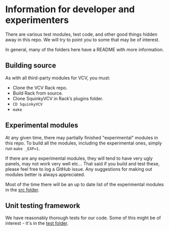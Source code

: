 # Information for developer and experimenters

There are various test modules, test code, and other good things hidden away in this repo. We will try to point you to some that may be of interest.

In general, many of the folders here have a README with more information.

## Building source
As with all third-party modules for VCV, you must:
* Clone the VCV Rack repo.
* Build Rack from source.
* Clone SquinkyVCV in Rack’s plugins folder.
* `CD SquinkyVCV`
* `make`

## Experimental modules
At any given time, there may partially finished "experimental" modules in this repo. To build all the modules, including the experimental ones, simply run `make _EXP=1`.

If there are any experimental modules, they will tend to have very ugly panels, may not work very well etc... That said if you build and test these, please feel free to log a GitHub issue. Any suggestions for making out modules better is always appreciated.

Most of the time there will be an up to date list of the experimental modules in the [src folder](../src/README.md).

## Unit testing framework
We have reasonably thorough tests for our code. Some of this might be of interest - it's in the [test folder](../test/README.md).